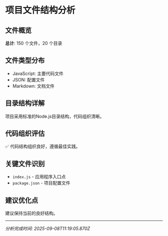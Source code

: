 # 项目文件结构分析

## 文件概览

**总计**: 150 个文件，20 个目录

## 文件类型分布

- JavaScript: 主要代码文件
- JSON: 配置文件
- Markdown: 文档文件

## 目录结构详解

项目采用标准的Node.js目录结构，代码组织清晰。

## 代码组织评估

✅ 代码结构组织良好，遵循最佳实践。

## 关键文件识别

- `index.js` - 应用程序入口点
- `package.json` - 项目配置文件

## 建议优化点

建议保持当前的良好结构。

---
*分析完成时间: 2025-09-08T11:19:05.870Z*
